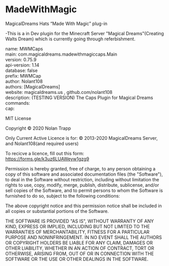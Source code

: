 # MadeWithMagic
MagicalDreams Hats “Made With Magic” plug-in

-This is a in Dev plugin for the Minecraft Server "Magical Dreams"(Creating Walts Dream) which is currently going through referbishment.


name: MWMCaps<br/>
main: com.magicaldreams.madewithmagiccaps.Main<br/>
version: 0.75.9<br/>
api-version: 1.14<br/>
database: false<br/>
prefix: MWMCap<br/>
author: Nolant108<br/>
authors: [MagicalDreams]<br/>
website: magicaldreams.us , github.com/nolant108<br/>
description: (TESTING VERSION) The Caps Plugin for Magical Dreams<br/>
commands:<br/>
  cap:<br/>



MIT License

Copyright © 2020 Nolan Trapp

Only Current Active Licence is for: © 2013-2020 MagicalDreams Server, and Nolant108(and required users)

To recicve a licence, fill out this form:  https://forms.gle/k3uz6LUAWeyw1gzg9

Permission is hereby granted, free of charge, to any person obtaining a copy
of this software and associated documentation files (the "Software"), to deal
in the Software without restriction, including without limitation the rights
to use, copy, modify, merge, publish, distribute, sublicense, and/or sell
copies of the Software, and to permit persons to whom the Software is
furnished to do so, subject to the following conditions:

The above copyright notice and this permission notice shall be included in all
copies or substantial portions of the Software.

THE SOFTWARE IS PROVIDED "AS IS", WITHOUT WARRANTY OF ANY KIND, EXPRESS OR
IMPLIED, INCLUDING BUT NOT LIMITED TO THE WARRANTIES OF MERCHANTABILITY,
FITNESS FOR A PARTICULAR PURPOSE AND NONINFRINGEMENT. IN NO EVENT SHALL THE
AUTHORS OR COPYRIGHT HOLDERS BE LIABLE FOR ANY CLAIM, DAMAGES OR OTHER
LIABILITY, WHETHER IN AN ACTION OF CONTRACT, TORT OR OTHERWISE, ARISING FROM,
OUT OF OR IN CONNECTION WITH THE SOFTWARE OR THE USE OR OTHER DEALINGS IN THE
SOFTWARE.
 
